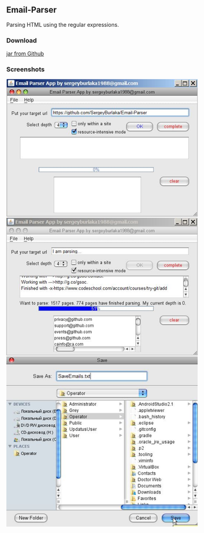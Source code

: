 ## Email-Parser

Parsing HTML using the regular expressions.

### Download
[jar from Github](https://github.com/SergeyBurlaka/Email-Parser/blob/master/JAR/EmailParser.jar)  

### Screenshots

![](https://github.com/SergeyBurlaka/Email-Parser/blob/master/PNG/2016-08-19%2015_25_27-Email%20Parser%20App%20by%20sergeyburlaka1988%40gmail.jpg)
![](https://github.com/SergeyBurlaka/Email-Parser/blob/master/PNG/2016-08-19%2015_26_01-Email%20Parser%20App%20by%20sergeyburlaka1988%40gmail.com.jpg)
![](https://github.com/SergeyBurlaka/Email-Parser/blob/master/PNG/2016-08-19%2015_27_42-.jpg)
